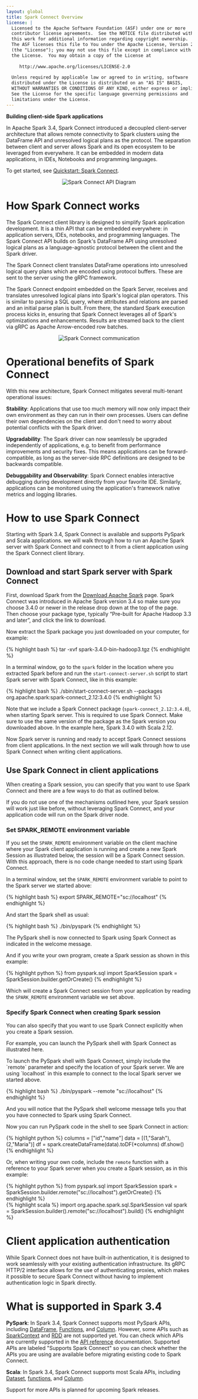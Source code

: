 ```yaml
---
layout: global
title: Spark Connect Overview
license: |
  Licensed to the Apache Software Foundation (ASF) under one or more
  contributor license agreements.  See the NOTICE file distributed with
  this work for additional information regarding copyright ownership.
  The ASF licenses this file to You under the Apache License, Version 2.0
  (the "License"); you may not use this file except in compliance with
  the License.  You may obtain a copy of the License at
 
     http://www.apache.org/licenses/LICENSE-2.0
 
  Unless required by applicable law or agreed to in writing, software
  distributed under the License is distributed on an "AS IS" BASIS,
  WITHOUT WARRANTIES OR CONDITIONS OF ANY KIND, either express or implied.
  See the License for the specific language governing permissions and
  limitations under the License.
---
```

**Building client-side Spark applications**

In Apache Spark 3.4, Spark Connect introduced a decoupled client-server
architecture that allows remote connectivity to Spark clusters using the
DataFrame API and unresolved logical plans as the protocol. The separation
between client and server allows Spark and its open ecosystem to be
leveraged from everywhere. It can be embedded in modern data applications,
in IDEs, Notebooks and programming languages.

To get started, see [Quickstart: Spark Connect](api/python/getting_started/quickstart_connect.html).

<p style="text-align: center;">
  <img src="img/spark-connect-api.png" title="Spark Connect API" alt="Spark Connect API Diagram" />
</p>

# How Spark Connect works

The Spark Connect client library is designed to simplify Spark application
development. It is a thin API that can be embedded everywhere: in application
servers, IDEs, notebooks, and programming languages. The Spark Connect API
builds on Spark's DataFrame API using unresolved logical plans as a
language-agnostic protocol between the client and the Spark driver.

The Spark Connect client translates DataFrame operations into unresolved
logical query plans which are encoded using protocol buffers. These are sent
to the server using the gRPC framework.

The Spark Connect endpoint embedded on the Spark Server, receives and
translates unresolved logical plans into Spark's logical plan operators.
This is similar to parsing a SQL query, where attributes and relations are
parsed and an initial parse plan is built. From there, the standard Spark
execution process kicks in, ensuring that Spark Connect leverages all of
Spark's optimizations and enhancements. Results are streamed back to the
client via gRPC as Apache Arrow-encoded row batches.

<p style="text-align: center;">
  <img src="img/spark-connect-communication.png" title="Spark Connect communication" alt="Spark Connect communication" />
</p>

# Operational benefits of Spark Connect

With this new architecture, Spark Connect mitigates several multi-tenant
operational issues:

**Stability**: Applications that use too much memory will now only impact their
own environment as they can run in their own processes. Users can define their
own dependencies on the client and don't need to worry about potential conflicts
with the Spark driver.

**Upgradability**: The Spark driver can now seamlessly be upgraded independently
of applications, e.g. to benefit from performance improvements and security fixes.
This means applications can be forward-compatible, as long as the server-side RPC
definitions are designed to be backwards compatible.

**Debuggability and Observability**: Spark Connect enables interactive debugging
during development directly from your favorite IDE. Similarly, applications can
be monitored using the application's framework native metrics and logging libraries.

# How to use Spark Connect

Starting with Spark 3.4, Spark Connect is available and supports PySpark and Scala
applications. we will walk through how to run an Apache Spark server with Spark
Connect and connect to it from a client application using the Spark Connect client
library.

## Download and start Spark server with Spark Connect

First, download Spark from the
[Download Apache Spark](https://spark.apache.org/downloads.html) page. Spark Connect
was introduced in Apache Spark version 3.4 so make sure you choose 3.4.0 or newer in
the release drop down at the top of the page. Then choose your package type, typically
“Pre-built for Apache Hadoop 3.3 and later”, and click the link to download.

Now extract the Spark package you just downloaded on your computer, for example:

{% highlight bash %}
tar -xvf spark-3.4.0-bin-hadoop3.tgz
{% endhighlight %}

In a terminal window, go to the `spark` folder in the location where you extracted
Spark before and run the `start-connect-server.sh` script to start Spark server with
Spark Connect, like in this example:

{% highlight bash %}
./sbin/start-connect-server.sh --packages org.apache.spark:spark-connect_2.12:3.4.0
{% endhighlight %}

Note that we include a Spark Connect package (`spark-connect_2.12:3.4.0`), when starting
Spark server. This is required to use Spark Connect. Make sure to use the same version
of the package as the Spark version you downloaded above. In the example here, Spark 3.4.0
with Scala 2.12.

Now Spark server is running and ready to accept Spark Connect sessions from client
applications. In the next section we will walk through how to use Spark Connect
when writing client applications.

## Use Spark Connect in client applications

When creating a Spark session, you can specify that you want to use Spark Connect
and there are a few ways to do that as outlined below.

If you do not use one of the mechanisms outlined here, your Spark session will
work just like before, without leveraging Spark Connect, and your application code
will run on the Spark driver node.

### Set SPARK_REMOTE environment variable

If you set the `SPARK_REMOTE` environment variable on the client machine where your
Spark client application is running and create a new Spark Session as illustrated
below, the session will be a Spark Connect session. With this approach, there is
no code change needed to start using Spark Connect.

In a terminal window, set the `SPARK_REMOTE` environment variable to point to the
Spark server we started above:

{% highlight bash %}
export SPARK_REMOTE="sc://localhost"
{% endhighlight %}

And start the Spark shell as usual:

<div class="codetabs">

<div data-lang="python"  markdown="1">
{% highlight bash %}
./bin/pyspark
{% endhighlight %}

The PySpark shell is now connected to Spark using Spark Connect as indicated in the welcome
message.
</div>

</div>

And if you write your own program, create a Spark session as shown in this example:

<div class="codetabs">

<div data-lang="python"  markdown="1">
{% highlight python %}
from pyspark.sql import SparkSession
spark = SparkSession.builder.getOrCreate()
{% endhighlight %}
</div>

</div>

Which will create a Spark Connect session from your application by reading the
`SPARK_REMOTE` environment variable we set above.

### Specify Spark Connect when creating Spark session

You can also specify that you want to use Spark Connect explicitly when you
create a Spark session.

For example, you can launch the PySpark shell with Spark Connect as
illustrated here.

<div class="codetabs">

<div data-lang="python"  markdown="1">
To launch the PySpark shell with Spark Connect, simply include the `remote`
parameter and specify the location of your Spark server. We are using `localhost`
in this example to connect to the local Spark server we started above.

{% highlight bash %}
./bin/pyspark --remote "sc://localhost"
{% endhighlight %}

And you will notice that the PySpark shell welcome message tells you that
you have connected to Spark using Spark Connect.

Now you can run PySpark code in the shell to see Spark Connect in action:

{% highlight python %}
columns = ["id","name"]
data = [(1,"Sarah"),(2,"Maria")]
df = spark.createDataFrame(data).toDF(*columns)
df.show()
{% endhighlight %}
</div>

</div>

Or, when writing your own code, include the `remote` function with a reference to
your Spark server when you create a Spark session, as in this example:

<div class="codetabs">

<div data-lang="python"  markdown="1">
{% highlight python %}
from pyspark.sql import SparkSession
spark = SparkSession.builder.remote("sc://localhost").getOrCreate()
{% endhighlight %}
</div>

<div data-lang="scala"  markdown="1">
{% highlight scala %}
import org.apache.spark.sql.SparkSession
val spark = SparkSession.builder().remote("sc://localhost").build()
{% endhighlight %}
</div>

</div>

# Client application authentication

While Spark Connect does not have built-in authentication, it is designed to
work seamlessly with your existing authentication infrastructure. Its gRPC
HTTP/2 interface allows for the use of authenticating proxies, which makes
it possible to secure Spark Connect without having to implement authentication
logic in Spark directly.

# What is supported in Spark 3.4

**PySpark**: In Spark 3.4, Spark Connect supports most PySpark APIs, including
[DataFrame](api/python/reference/pyspark.sql/dataframe.html),
[Functions](api/python/reference/pyspark.sql/functions.html), and
[Column](api/python/reference/pyspark.sql/column.html). However,
some APIs such as [SparkContext](api/python/reference/api/pyspark.SparkContext.html)
and [RDD](api/python/reference/api/pyspark.RDD.html) are not supported yet.
You can check which APIs are currently
supported in the [API reference](api/python/reference/index.html) documentation.
Supported APIs are labeled "Supports Spark Connect" so you can check whether the
APIs you are using are available before migrating existing code to Spark Connect.

**Scala**: In Spark 3.4, Spark Connect supports most Scala APIs, including
[Dataset](api/scala/org/apache/spark/sql/Dataset.html),
[functions](api/scala/org/apache/spark/sql/functions$.html), and
[Column](api/scala/org/apache/spark/sql/Column.html).

Support for more APIs is planned for upcoming Spark releases.